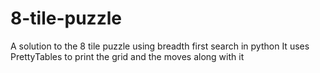# 8-tile-puzzle
A solution to the 8 tile puzzle using breadth first search in python
It uses PrettyTables to print the grid and the moves along with it
